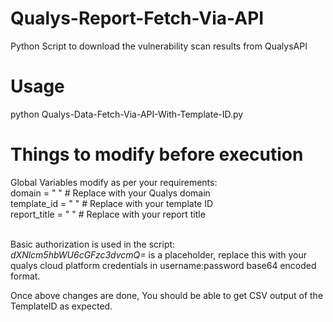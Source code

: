 # Qualys-Report-Fetch-Via-API
Python Script to download the vulnerability scan results from QualysAPI


# Usage
python Qualys-Data-Fetch-Via-API-With-Template-ID.py


# Things to modify before execution
Global Variables modify as per your requirements:
<br> domain = " "        # Replace with your Qualys domain
<br> template_id = " "   # Replace with your template ID
<br> report_title = " "  # Replace with your report title


<br> Basic authorization is used in the script:
<br> *dXNlcm5hbWU6cGFzc3dvcmQ=* is a placeholder, replace this with your qualys cloud platform credentials in username:password base64 encoded format.


Once above changes are done, You should be able to get CSV output of the TemplateID as expected.
